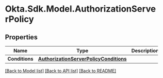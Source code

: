 # Okta.Sdk.Model.AuthorizationServerPolicy

## Properties

Name | Type | Description | Notes
------------ | ------------- | ------------- | -------------
**Conditions** | [**AuthorizationServerPolicyConditions**](AuthorizationServerPolicyConditions.md) |  | [optional] 

[[Back to Model list]](../README.md#documentation-for-models) [[Back to API list]](../README.md#documentation-for-api-endpoints) [[Back to README]](../README.md)


